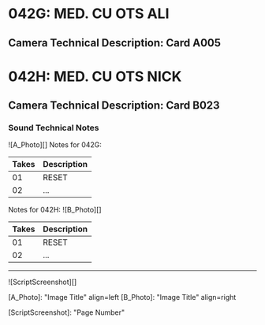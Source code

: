 # 042G: MED. CU OTS ALI
## Camera Technical Description: Card A005

# 042H: MED. CU OTS NICK
## Camera Technical Description: Card B023

### Sound Technical Notes

![A_Photo][]
Notes for 042G: 

| Takes | Description |
|:---|:----|
| 01 | RESET |
| 02 | ... |

Notes for 042H: 
![B_Photo][]

| Takes | Description |
|:---|:----|
| 01 | RESET |
| 02 | ... |

----

![ScriptScreenshot][]


[A_Photo]:  "Image Title" align=left
[B_Photo]:  "Image Title" align=right

[ScriptScreenshot]: "Page Number"